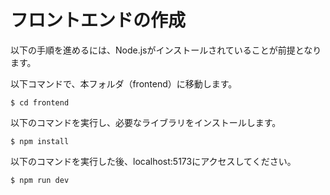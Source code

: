 
# フロントエンドの作成

以下の手順を進めるには、Node.jsがインストールされていることが前提となります。

以下コマンドで、本フォルダ（frontend）に移動します。

```
$ cd frontend
```

以下のコマンドを実行し、必要なライブラリをインストールします。

```
$ npm install
```

以下のコマンドを実行した後、localhost:5173にアクセスしてください。

```
$ npm run dev
```
